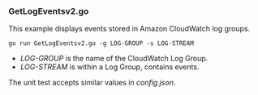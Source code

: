 ### GetLogEventsv2.go

This example displays events stored in Amazon CloudWatch log groups.

`go run GetLogEventsv2.go -g LOG-GROUP -s LOG-STREAM`

- _LOG-GROUP_ is the name of the CloudWatch Log Group.
- _LOG-STREAM_ is within a Log Group, contains events.

The unit test accepts similar values in _config.json_.